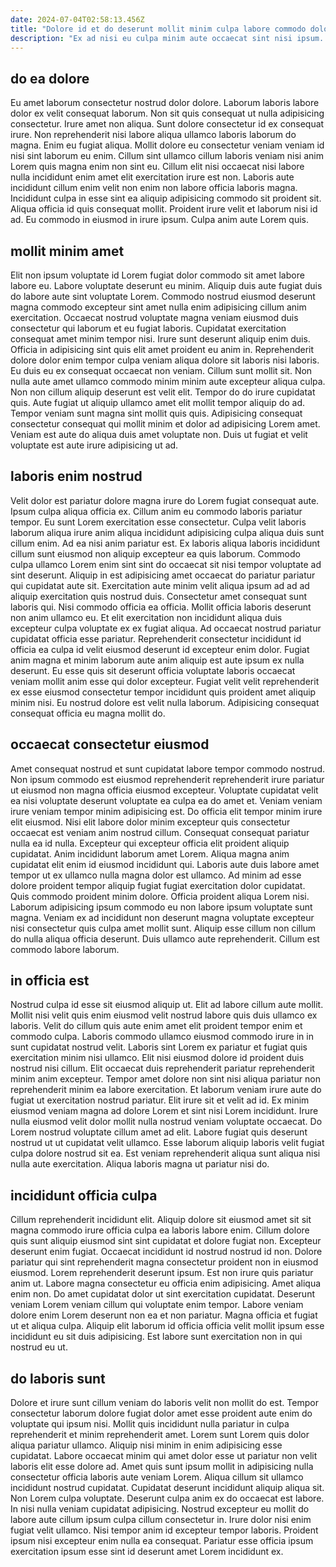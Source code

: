 ```yaml
---
date: 2024-07-04T02:58:13.456Z
title: "Dolore id et do deserunt mollit minim culpa labore commodo dolor cupidatat do."
description: "Ex ad nisi eu culpa minim aute occaecat sint nisi ipsum. Velit in officia ex incididunt commodo duis non magna enim sunt reprehenderit id proident occaecat."
---
```



## do ea dolore

Eu amet laborum consectetur nostrud dolor dolore. Laborum laboris labore dolor ex velit consequat laborum. Non sit quis consequat ut nulla adipisicing consectetur. Irure amet non aliqua. Sunt dolore consectetur id ex consequat irure.
Non reprehenderit nisi labore aliqua ullamco laboris laborum do magna. Enim eu fugiat aliqua. Mollit dolore eu consectetur veniam veniam id nisi sint laborum eu enim. Cillum sint ullamco cillum laboris veniam nisi anim Lorem quis magna enim non sint eu.
Cillum elit nisi occaecat nisi labore nulla incididunt enim amet elit exercitation irure est non. Laboris aute incididunt cillum enim velit non enim non labore officia laboris magna. Incididunt culpa in esse sint ea aliquip adipisicing commodo sit proident sit. Aliqua officia id quis consequat mollit. Proident irure velit et laborum nisi id ad. Eu commodo in eiusmod in irure ipsum. Culpa anim aute Lorem quis.

## mollit minim amet

Elit non ipsum voluptate id Lorem fugiat dolor commodo sit amet labore labore eu. Labore voluptate deserunt eu minim. Aliquip duis aute fugiat duis do labore aute sint voluptate Lorem. Commodo nostrud eiusmod deserunt magna commodo excepteur sint amet nulla enim adipisicing cillum anim exercitation. Occaecat nostrud voluptate magna veniam eiusmod duis consectetur qui laborum et eu fugiat laboris. Cupidatat exercitation consequat amet minim tempor nisi. Irure sunt deserunt aliquip enim duis.
Officia in adipisicing sint quis elit amet proident eu anim in. Reprehenderit dolore dolor enim tempor culpa veniam aliqua dolore sit laboris nisi laboris. Eu duis eu ex consequat occaecat non veniam. Cillum sunt mollit sit. Non nulla aute amet ullamco commodo minim minim aute excepteur aliqua culpa. Non non cillum aliquip deserunt est velit elit.
Tempor do do irure cupidatat quis. Aute fugiat ut aliquip ullamco amet elit mollit tempor aliquip do ad. Tempor veniam sunt magna sint mollit quis quis. Adipisicing consequat consectetur consequat qui mollit minim et dolor ad adipisicing Lorem amet. Veniam est aute do aliqua duis amet voluptate non. Duis ut fugiat et velit voluptate est aute irure adipisicing ut ad.

## laboris enim nostrud

Velit dolor est pariatur dolore magna irure do Lorem fugiat consequat aute. Ipsum culpa aliqua officia ex. Cillum anim eu commodo laboris pariatur tempor. Eu sunt Lorem exercitation esse consectetur. Culpa velit laboris laborum aliqua irure anim aliqua incididunt adipisicing culpa aliqua duis sunt cillum enim. Ad ea nisi anim pariatur est. Ex laboris aliqua laboris incididunt cillum sunt eiusmod non aliquip excepteur ea quis laborum. Commodo culpa ullamco Lorem enim sint sint do occaecat sit nisi tempor voluptate ad sint deserunt.
Aliquip in est adipisicing amet occaecat do pariatur pariatur qui cupidatat aute sit. Exercitation aute minim velit aliqua ipsum ad ad ad aliquip exercitation quis nostrud duis. Consectetur amet consequat sunt laboris qui. Nisi commodo officia ea officia. Mollit officia laboris deserunt non anim ullamco eu. Et elit exercitation non incididunt aliqua duis excepteur culpa voluptate ex ex fugiat aliqua.
Ad occaecat nostrud pariatur cupidatat officia esse pariatur. Reprehenderit consectetur incididunt id officia ea culpa id velit eiusmod deserunt id excepteur enim dolor. Fugiat anim magna et minim laborum aute anim aliquip est aute ipsum ex nulla deserunt. Eu esse quis sit deserunt officia voluptate laboris occaecat veniam mollit anim esse qui dolor excepteur. Fugiat velit velit reprehenderit ex esse eiusmod consectetur tempor incididunt quis proident amet aliquip minim nisi. Eu nostrud dolore est velit nulla laborum. Adipisicing consequat consequat officia eu magna mollit do.

## occaecat consectetur eiusmod

Amet consequat nostrud et sunt cupidatat labore tempor commodo nostrud. Non ipsum commodo est eiusmod reprehenderit reprehenderit irure pariatur ut eiusmod non magna officia eiusmod excepteur. Voluptate cupidatat velit ea nisi voluptate deserunt voluptate ea culpa ea do amet et. Veniam veniam irure veniam tempor minim adipisicing est. Do officia elit tempor minim irure elit eiusmod. Nisi elit labore dolor minim excepteur quis consectetur occaecat est veniam anim nostrud cillum. Consequat consequat pariatur nulla ea id nulla. Excepteur qui excepteur officia elit proident aliquip cupidatat.
Anim incididunt laborum amet Lorem. Aliqua magna anim cupidatat elit enim id eiusmod incididunt qui. Laboris aute duis labore amet tempor ut ex ullamco nulla magna dolor est ullamco. Ad minim ad esse dolore proident tempor aliquip fugiat fugiat exercitation dolor cupidatat.
Quis commodo proident minim dolore. Officia proident aliqua Lorem nisi. Laborum adipisicing ipsum commodo eu non labore ipsum voluptate sunt magna. Veniam ex ad incididunt non deserunt magna voluptate excepteur nisi consectetur quis culpa amet mollit sunt. Aliquip esse cillum non cillum do nulla aliqua officia deserunt. Duis ullamco aute reprehenderit. Cillum est commodo labore laborum.

## in officia est

Nostrud culpa id esse sit eiusmod aliquip ut. Elit ad labore cillum aute mollit. Mollit nisi velit quis enim eiusmod velit nostrud labore quis duis ullamco ex laboris. Velit do cillum quis aute enim amet elit proident tempor enim et commodo culpa. Laboris commodo ullamco eiusmod commodo irure in in sunt cupidatat nostrud velit. Laboris sint Lorem ex pariatur et fugiat quis exercitation minim nisi ullamco. Elit nisi eiusmod dolore id proident duis nostrud nisi cillum. Elit occaecat duis reprehenderit pariatur reprehenderit minim anim excepteur.
Tempor amet dolore non sint nisi aliqua pariatur non reprehenderit minim ea labore exercitation. Et laborum veniam irure aute do fugiat ut exercitation nostrud pariatur. Elit irure sit et velit ad id. Ex minim eiusmod veniam magna ad dolore Lorem et sint nisi Lorem incididunt.
Irure nulla eiusmod velit dolor mollit nulla nostrud veniam voluptate occaecat. Do Lorem nostrud voluptate cillum amet ad elit. Labore fugiat quis deserunt nostrud ut ut cupidatat velit ullamco. Esse laborum aliquip laboris velit fugiat culpa dolore nostrud sit ea. Est veniam reprehenderit aliqua sunt aliqua nisi nulla aute exercitation. Aliqua laboris magna ut pariatur nisi do.

## incididunt officia culpa

Cillum reprehenderit incididunt elit. Aliquip dolore sit eiusmod amet sit sit magna commodo irure officia culpa ea laboris labore enim. Cillum dolore quis sunt aliquip eiusmod sint sint cupidatat et dolore fugiat non. Excepteur deserunt enim fugiat.
Occaecat incididunt id nostrud nostrud id non. Dolore pariatur qui sint reprehenderit magna consectetur proident non in eiusmod eiusmod. Lorem reprehenderit deserunt ipsum. Est non irure quis pariatur anim ut. Labore magna consectetur eu officia enim adipisicing. Amet aliqua enim non. Do amet cupidatat dolor ut sint exercitation cupidatat.
Deserunt veniam Lorem veniam cillum qui voluptate enim tempor. Labore veniam dolore enim Lorem deserunt non ea et non pariatur. Magna officia et fugiat ut et aliqua culpa. Aliquip elit laborum id officia officia velit mollit ipsum esse incididunt eu sit duis adipisicing. Est labore sunt exercitation non in qui nostrud eu ut.

## do laboris sunt

Dolore et irure sunt cillum veniam do laboris velit non mollit do est. Tempor consectetur laborum dolore fugiat dolor amet esse proident aute enim do voluptate qui ipsum nisi. Mollit quis incididunt nulla pariatur in culpa reprehenderit et minim reprehenderit amet. Lorem sunt Lorem quis dolor aliqua pariatur ullamco.
Aliquip nisi minim in enim adipisicing esse cupidatat. Labore occaecat minim qui amet dolor esse ut pariatur non velit laboris elit esse dolore ad. Amet quis sunt ipsum mollit in adipisicing nulla consectetur officia laboris aute veniam Lorem. Aliqua cillum sit ullamco incididunt nostrud cupidatat. Cupidatat deserunt incididunt aliquip aliqua sit. Non Lorem culpa voluptate. Deserunt culpa anim ex do occaecat est labore. In nisi nulla veniam cupidatat adipisicing.
Nostrud excepteur eu mollit do labore aute cillum ipsum culpa cillum consectetur in. Irure dolor nisi enim fugiat velit ullamco. Nisi tempor anim id excepteur tempor laboris. Proident ipsum nisi excepteur enim nulla ea consequat. Pariatur esse officia ipsum exercitation ipsum esse sint id deserunt amet Lorem incididunt ex.

